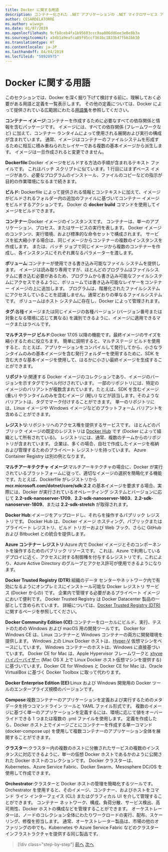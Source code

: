 ```yaml
---
title: Docker に関する用語
description: コンテナー化された .NET アプリケーションの .NET マイクロサービス アーキテクチャ | Docker 用語
author: CESARDELATORRE
ms.author: wiwagn
ms.date: 01/07/2019
ms.openlocfilehash: 9cfb8ceb4fa1b95603ccc9aa006dd6ee3e8e8b3a
ms.sourcegitcommit: a3db1a9eafca89f95ccf361bc1833b47fbb2bb30
ms.translationtype: HT
ms.contentlocale: ja-JP
ms.lasthandoff: 04/04/2019
ms.locfileid: "58920975"
---
```

# <a name="docker-terminology"></a>Docker に関する用語

このセクションでは、Docker を深く掘り下げて検討する前に、理解しておく必要がある用語と定義を一覧表示します。 その他の定義については、Docker によって提供されている広範囲にわたる[用語集](https://docs.docker.com/glossary/)を参照してください。

**コンテナー イメージ**:コンテナーを作成するために必要なすべての依存関係と情報を含むパッケージです。 イメージには、すべての依存関係 (フレームワークなど) に加えて、コンテナー ランタイムによって使用される展開および実行の構成が含まれています。 通常、イメージはコンテナーのファイルシステムを形成するために相互に積み重ねられたレイヤーである複数の基本イメージから派生します。 イメージは一旦作成されると変更できません。

**Dockerfile**:Docker イメージをビルドする方法の手順が含まれるテキスト ファイルです。 これはバッチ スクリプトに似ています。1 行目にはまずベース イメージがあり、必要なプログラムのインストール、ファイルのコピーなどの指示が目的の作業環境になるまで続きます。

**ビルド:** Dockerfile によって提供される情報とコンテキストに加えて、イメージがビルドされるフォルダー内の追加のファイルに基づいてコンテナー イメージをビルドするアクションです。 Docker の **docker build** コマンドを使用してイメージをビルドできます。 

**コンテナー**:Docker イメージのインスタンスです。 コンテナーは、単一のアプリケーション、プロセス、またはサービスの実行を表します。 Docker イメージのコンテンツ、実行環境、および標準的な命令セットで構成されます。 サービスを拡大縮小する場合は、同じイメージからコンテナーの複数のインスタンスを作成します。 または、バッチ ジョブで同じイメージから複数のコンテナーを作成し、各インスタンスにそれぞれ異なるパラメーターを渡します。

**ボリューム**:コンテナーが使用できる書き込み可能なファイル システムを提供します。 イメージは読み取り専用ですが、ほとんどのプログラムはファイルシステムに書き込む必要があるため、プログラムから書き込み可能なファイルシステムにアクセスできるように、ボリュームでは書き込み可能なレイヤーをコンテナー イメージの上に追加します。 プログラムは、階層化されたファイルシステムにアクセスしていることを認識しません。通常どおりの単なるファイルシステムです。 ボリュームはホスト システムに存在し、Docker によって管理されます。

**タグ**:各種イメージまたは同じイメージの各種バージョン (バージョン番号または対象となる環境に応じて異なる) を識別できるように、イメージに適用できるマークまたはラベルです。

**マルチステージ ビルド**:Docker 17.05 以降の機能です。最終イメージのサイズを縮小するために役立ちます。 簡単に説明すると、マルチステージ ビルドを使用すると、たとえば、アプリケーションをコンパイルして発行してから、小さなランタイムのみの基本イメージを含む発行フォルダーを使用するために、SDK を含む大きな基本イメージを使用して、はるかに小さい最終イメージを生成することができます。

**リポジトリ**:関連する Docker イメージのコレクションであり、イメージのバージョンを示すタグでラベル付けされています。 一部のリポジトリには、特定のイメージのバリアントが複数含まれています。たとえば、SDK を含むイメージ (重い) やランタイムのみを含むイメージ (軽い) などが該当します。そのようなバリアントは、タグでマーク付けすることができます。 単一のリポジトリには、Linux イメージや Windows イメージなどのプラットフォーム バリアントを含めることができます。

**レジストリ**:リポジトリへのアクセス権を提供するサービスです。 ほとんどのパブリック イメージの既定のレジストリは [Docker Hub](https://hub.docker.com/) です (Docker によって組織として所有されている)。 レジストリには、通常、複数のチームからのリポジトリが含まれています。 企業は、多くの場合、自社で作成したイメージを格納および管理するためのプライベート レジストリを持っています。 Azure Container Registry は別の例となります。

**マルチアーキテクチャ イメージ**:マルチアーキテクチャの場合に、Docker が実行されているプラットフォームに従って、適切なイメージの選択を簡略化する機能です。たとえば、Dockerfile がレジストリから **mcr.microsoft.com/dotnet/core/sdk:2.2** の基本イメージを要求する場合、実際には、Docker が実行されているオペレーティング システムとバージョンに応じて **2.2-sdk-nanoserver-1709**、**2.2-sdk-nanoserver-1803**、**2.2-sdk-nanoserver-1809**、または **2.2-sdk-stretch** が取得されます。

**Docker Hub**:イメージをアップロードし、それらを操作するパブリック レジストリです。 Docker Hub は、Docker イメージ ホスティング、パブリックまたはプライベート レジストリ、ビルド トリガーおよび Web フック、さらに GitHub および Bitbucket との統合を提供します。

**Azure コンテナー レジストリ**:Azure 内で Docker イメージとそのコンポーネントを操作するためのパブリック リソースです。 これは、Azure で利用しているデプロイに近く、アクセスに対する制御権を付与するレジストリです。これにより、Azure Active Directory のグループとアクセス許可が使用できるようになります。

**Docker Trusted Registry (DTR)**:組織のデータ センターやネットワーク内で有効になるようにオンプレミスにインストール可能な Docker レジストリ サービス (Docker からの) です。 企業内で管理する必要があるプライベート イメージにおいて便利です。 Docker Trusted Registry は Docker Datacenter 製品の一部として含められています。 詳細については、[Docker Trusted Registry (DTR)](https://docs.docker.com/docker-trusted-registry/overview/) に関するページを参照してください。

**Docker Community Edition (CE)**:コンテナーをローカルにビルド、実行、テストのための Windows および macOS 用の開発ツールです。 Docker for Windows CE は、Linux コンテナーと Windows コンテナーの両方に開発環境を提供します。 Windows 上の Linux Docker ホストは、[Hyper-V](https://www.microsoft.com/cloud-platform/server-virtualization) 仮想マシンをベースにしています。 Windows コンテナーのホストは、Windows に直接基づいています。 Docker CE for Mac は、Apple Hypervisor フレームワークと [xhyve ハイパーバイザー](https://github.com/mist64/xhyve) (Mac OS X 上で Linux Docker ホスト仮想マシンを提供する) に基づいています。Docker CE for Windows と Docker CE for Mac は、Oracle VirtualBox に基づく Docker Toolbox に取って代わります。

**Docker Enterprise Edition (EE)**:Linux および Windows 開発用の Docker ツールのエンタープライズ規模のバージョンです。

**Compose**:複数コンテナーのアプリケーションを定義および実行するためのメタデータを持つコマンドライン ツールと YAML ファイル形式です。 複数のイメージに基づく単一のアプリケーションを定義するには、環境に応じて値をオーバーライドできる 1 つまたは複数の .yml ファイルを使用します。 定義を作成したら、Docker ホスト上でイメージごとにコンテナーを作成する単一コマンド (docker-compose up) を使用して複数コンテナーのアプリケーション全体を展開することができます。

**クラスター**:クラスター内の複数のホストに分散されたサービスの複数のインスタンスに対応できるように、単一の仮想 Docker ホストであるかのように公開された Docker ホストのコレクションです。 Docker クラスターは、Kubernetes、Azure Service Fabric、Docker Swarm、Mesosphere DC/OS を使用して作成できます。

**Orchestrator**:クラスターと Docker ホストの管理を簡略化するツールです。 Orchestrator を使用すると、そのイメージ、コンテナー、およびホストをコマンド ライン インターフェイス (CLI) またはグラフィカル UI を介して管理することができます。 コンテナー ネットワーク、構成、負荷分散、サービス検出、高可用性、Docker ホストの構成などを管理することができます。 オーケストレーターは、ノードのコレクション全体にわたりワークロードの実行、配布、スケーリング、修復を担当します。 通常、オーケストレーター製品は、市場の他のオファリングの中でも、Kubernetes や Azure Service Fabric などのクラスター インフラストラクチャを提供する同じ製品です。 

>[!div class="step-by-step"]
>[前へ](docker-defined.md)
>[次へ](docker-containers-images-registries.md)